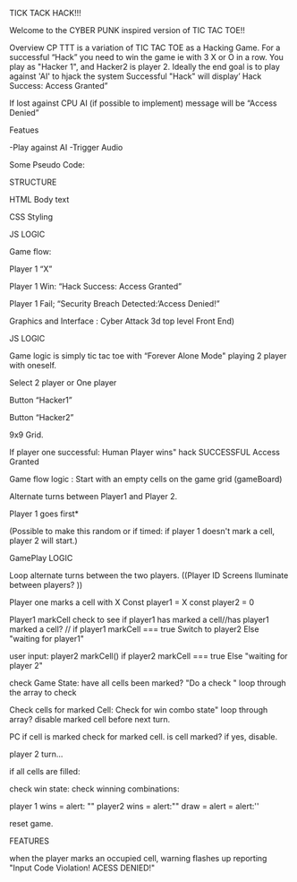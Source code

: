 TICK TACK HACK!!!

Welcome to the CYBER PUNK inspired version of  TIC TAC TOE!!

Overview
CP TTT is a variation of TIC TAC TOE as a Hacking Game.
For a successful “Hack” you need to win the game ie with 3 X or O in a row.
You play as "Hacker 1", and  Hacker2 is player 2. Ideally the end goal is to play against 'AI' to hjack the system
Successful "Hack" will display’ Hack Success: Access Granted”

If lost against CPU AI (if possible to implement) message will be “Access Denied”

Featues

-Play against AI
-Trigger Audio



Some Pseudo Code:

STRUCTURE


HTML Body text

CSS Styling


JS LOGIC



Game flow:

Player 1 “X”

Player 1 Win: “Hack Success: Access Granted”

Player 1 Fail;  “Security Breach Detected:’Access Denied!”

Graphics and Interface : Cyber Attack  3d top level Front End)


JS LOGIC

Game logic is simply tic tac toe with “Forever Alone Mode" playing 2 player with oneself.


Select 2 player or One player  

Button “Hacker1”

Button “Hacker2”

9x9 Grid.

If player one successful: Human Player wins" hack SUCCESSFUL Access Granted



 Game flow logic :
 Start with an empty cells on the game grid (gameBoard)

 Alternate turns between Player1 and Player 2.


Player 1 goes first*

(Possible to make this random or if timed: if player 1 doesn't mark a cell, player 2 will start.)

 GamePlay LOGIC

Loop alternate turns between the two players.
((Player  ID Screens Iluminate between players? ))

 Player one marks a cell with X
 Const  player1 = X
 const  player2 = 0

Player1 markCell
check to see if player1 has marked  a cell//has player1 marked a cell? //
if player1 markCell === true
 Switch to player2
  Else "waiting for player1"

user input: player2 markCell()
if player2 markCell === true  Else "waiting for player 2"


check Game State: have all cells been marked?
   "Do a check " loop through the array to check


Check cells for marked Cell:
Check for win combo state"
loop through array?
disable marked cell before next turn.

PC
if cell is marked
check for marked cell.
is cell marked?
if yes,  disable.

player 2 turn...


if all cells are filled:

check win state:
check winning combinations:

player 1 wins = alert: ""
player2 wins  = alert:""
draw = alert = alert:''


reset game.


FEATURES

when the player marks an occupied cell, warning flashes up  reporting "Input Code Violation! ACESS DENIED!"
